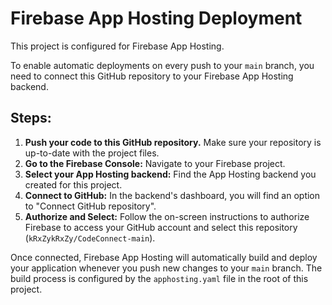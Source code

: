 # Firebase App Hosting Deployment

This project is configured for Firebase App Hosting.

To enable automatic deployments on every push to your `main` branch, you need to connect this GitHub repository to your Firebase App Hosting backend.

## Steps:

1.  **Push your code to this GitHub repository.** Make sure your repository is up-to-date with the project files.
2.  **Go to the Firebase Console:** Navigate to your Firebase project.
3.  **Select your App Hosting backend:** Find the App Hosting backend you created for this project.
4.  **Connect to GitHub:** In the backend's dashboard, you will find an option to "Connect GitHub repository".
5.  **Authorize and Select:** Follow the on-screen instructions to authorize Firebase to access your GitHub account and select this repository (`kRxZykRxZy/CodeConnect-main`).

Once connected, Firebase App Hosting will automatically build and deploy your application whenever you push new changes to your `main` branch. The build process is configured by the `apphosting.yaml` file in the root of this project.
